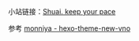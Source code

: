 小站链接：[Shuai. keep your pace](https://shuai-xie.github.io/)

参考 [monniya - hexo-theme-new-vno](https://github.com/monniya/hexo-theme-new-vno)
